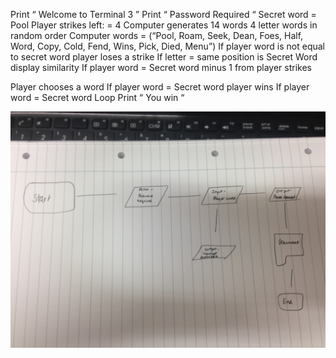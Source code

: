 Print “ Welcome to Terminal 3 ”
Print “ Password Required “
Secret word = Pool
Player strikes left: = 4
Computer generates 14 words 4 letter words in random order
Computer words = (“Pool, Roam, Seek, Dean, Foes, Half, Word, Copy, Cold, Fend, Wins, Pick, Died, Menu”)
If player word is not equal to secret word player loses a strike
	If letter = same position is Secret Word display similarity
	If player word = Secret word minus 1 from player strikes

Player chooses a word
	If player word = Secret word player wins
	If player word = Secret word
Loop
Print “ You win “

![Flowchart](IMG_1497.jpg)
